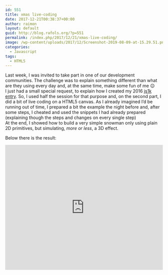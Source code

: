 ```yaml
---
id: 551
title: xmas live-coding
date: 2017-12-21T00:38:37+00:00
author: raimon
layout: default
guid: http://blog.rafols.org/?p=551
permalink: /index.php/2017/12/21/xmas-live-coding/
image: /wp-content/uploads/2017/12/Screenshot-2019-08-09-at-15.29.51.png
categories:
  - Javascript
tags:
  - HTML5
---
```

Last week, I was invited to take part in one of our development communities. The challenge was to explain something different than what are they using every day and, at the same time, make some fun of me 😉  
I just had a small special request, to explain how I created my 2016 [js1k entry](/index.php/2016/04/01/js1k-2016/). So, I used half the session for that purpose and, on the second part, I did a bit of live coding on a HTML5 canvas. As I already imagined I&#8217;d be running out of time, I prepared a bit the example the night before and, after some steps, I cheated and used the snippets I had already prepared (explaining though the steps and changes on every single step)  
At the end, I showed how to build a very simple snowman only using plain 2D primitives, but simulating, _more or less_, a 3D effect.

Below there is the result:
<iframe style="width: 100%; height: 400px" scrolling="no" title="Xmas 2017" src="https://codepen.io/rrafols/embed/ypJjVe?default-tab=result" frameborder="no" loading="lazy" allowtransparency="true" allowfullscreen="true">
  See the Pen <a href="https://codepen.io/rrafols/pen/ypJjVe">
  Xmas 2017</a> by Raimon Rafols (<a href="https://codepen.io/rrafols">@rrafols</a>)
  on <a href="https://codepen.io">CodePen</a>.
</iframe>